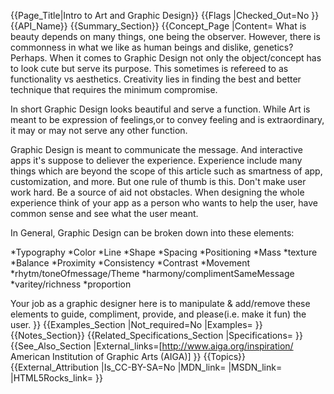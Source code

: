 {{Page_Title|Intro to Art and Graphic Design}}
{{Flags
|Checked_Out=No
}}
{{API_Name}}
{{Summary_Section}}
{{Concept_Page
|Content=
What is beauty depends on many things, one being the observer. However, there is commonness in what we like as human beings and dislike, genetics? Perhaps. When it comes to Graphic Design not only the object/concept has to look cute but serve its purpose. This sometimes is refereed to as functionality vs aesthetics. Creativity lies in finding the best and better technique that requires the minimum compromise. 

In short Graphic Design looks beautiful and serve a function. While Art is meant to be expression of feelings,or to convey feeling and is extraordinary, it may or may not serve any other function.

Graphic Design is meant to communicate the message. And interactive apps it's suppose to deliever the experience. Experience include many things which are beyond the scope of this article such as smartness of app, customization, and more. But one rule of thumb is this. Don't make user work hard. Be a source of aid not obstacles. When designing the whole experience think of your app as a person who wants to help the user, have common sense and see what the user meant. 

In General, Graphic Design can be broken down into these elements:


*Typography
*Color
*Line
*Shape
*Spacing
*Positioning
*Mass
*texture
*Balance
*Proximity
*Consistency
*Contrast
*Movement
*rhytm/toneOfmessage/Theme
*harmony/complimentSameMessage
*varitey/richness
*proportion


Your job as a graphic designer here is to manipulate & add/remove these elements to guide, compliment, provide, and please(i.e. make it fun) the user.
}}
{{Examples_Section
|Not_required=No
|Examples=
}}
{{Notes_Section}}
{{Related_Specifications_Section
|Specifications=
}}
{{See_Also_Section
|External_links=[http://www.aiga.org/inspiration/ American Institution of Graphic Arts (AIGA)]
}}
{{Topics}}
{{External_Attribution
|Is_CC-BY-SA=No
|MDN_link=
|MSDN_link=
|HTML5Rocks_link=
}}